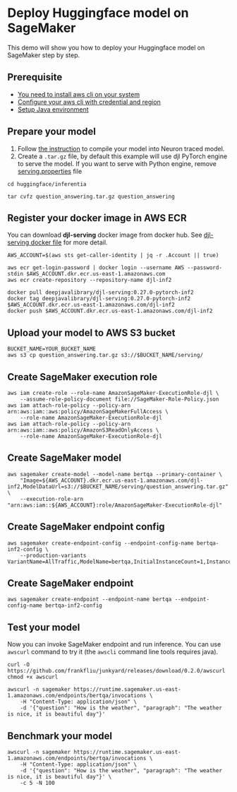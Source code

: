 # Deploy Huggingface model on SageMaker

This demo will show you how to deploy your Huggingface model on SageMaker step by step.

## Prerequisite
- [You need to install aws cli on your system](https://docs.aws.amazon.com/cli/latest/userguide/install-cliv2.html)
- [Configure your aws cli with credential and region](https://docs.aws.amazon.com/cli/latest/userguide/cli-chap-configure.html#cli-quick-configuration)
- [Setup Java environment](https://github.com/deepjavalibrary/djl/blob/master/docs/development/setup.md#install-the-java-development-kit)

## Prepare your model

1. Follow [the instruction](README.md#compile-your-model-into-neuron-traced-model) to compile your
model into Neuron traced model.
2. Create a `.tar.gz` file, by default this example will use djl PyTorch engine to serve the model.
If you want to serve with Python engine, remove [serving.properties](https://github.com/deepjavalibrary/djl-demo/blob/master/huggingface/inferentia/question_answering/serving.properties) file

```shell
cd huggingface/inferentia

tar cvfz question_answering.tar.gz question_answering
```

## Register your docker image in AWS ECR

You can download **djl-serving** docker image from docker hub. See [djl-serving docker file](https://github.com/deepjavalibrary/djl-serving/tree/master/serving/docker)
for more detail.

```shell
AWS_ACCOUNT=$(aws sts get-caller-identity | jq -r .Account || true)

aws ecr get-login-password | docker login --username AWS --password-stdin $AWS_ACCOUNT.dkr.ecr.us-east-1.amazonaws.com
aws ecr create-repository --repository-name djl-inf2

docker pull deepjavalibrary/djl-serving:0.27.0-pytorch-inf2
docker tag deepjavalibrary/djl-serving:0.27.0-pytorch-inf2 $AWS_ACCOUNT.dkr.ecr.us-east-1.amazonaws.com/djl-inf2
docker push $AWS_ACCOUNT.dkr.ecr.us-east-1.amazonaws.com/djl-inf2
```

## Upload your model to AWS S3 bucket

```shell
BUCKET_NAME=YOUR_BUCKET_NAME
aws s3 cp question_answering.tar.gz s3://$BUCKET_NAME/serving/
```

## Create SageMaker execution role

```shell
aws iam create-role --role-name AmazonSageMaker-ExecutionRole-djl \
    --assume-role-policy-document file://SageMaker-Role-Policy.json
aws iam attach-role-policy --policy-arn arn:aws:iam::aws:policy/AmazonSageMakerFullAccess \
    --role-name AmazonSageMaker-ExecutionRole-djl
aws iam attach-role-policy --policy-arn arn:aws:iam::aws:policy/AmazonS3ReadOnlyAccess \
    --role-name AmazonSageMaker-ExecutionRole-djl
```

## Create SageMaker model

```shell
aws sagemaker create-model --model-name bertqa --primary-container \
    "Image=${AWS_ACCOUNT}.dkr.ecr.us-east-1.amazonaws.com/djl-inf2,ModelDataUrl=s3://$BUCKET_NAME/serving/question_answering.tar.gz" \
    --execution-role-arn "arn:aws:iam::${AWS_ACCOUNT}:role/AmazonSageMaker-ExecutionRole-djl"
```

## Create SageMaker endpoint config

```shell
aws sagemaker create-endpoint-config --endpoint-config-name bertqa-inf2-config \
    --production-variants VariantName=AllTraffic,ModelName=bertqa,InitialInstanceCount=1,InstanceType=ml.inf2.2xlarge,InitialVariantWeight=1.0
```

## Create SageMaker endpoint

```shell
aws sagemaker create-endpoint --endpoint-name bertqa --endpoint-config-name bertqa-inf2-config
```

## Test your model

Now you can invoke SageMaker endpoint and run inference. You can use `awscurl` command to try it
(the `awscli` command line tools requires java).

```shell
curl -O https://github.com/frankfliu/junkyard/releases/download/0.2.0/awscurl
chmod +x awscurl

awscurl -n sagemaker https://runtime.sagemaker.us-east-1.amazonaws.com/endpoints/bertqa/invocations \
    -H "Content-Type: application/json" \
    -d '{"question": "How is the weather", "paragraph": "The weather is nice, it is beautiful day"}'  
```

## Benchmark your model

```shell
awscurl -n sagemaker https://runtime.sagemaker.us-east-1.amazonaws.com/endpoints/bertqa/invocations \
    -H "Content-Type: application/json" \
    -d '{"question": "How is the weather", "paragraph": "The weather is nice, it is beautiful day"}' \
    -c 5 -N 100
```
